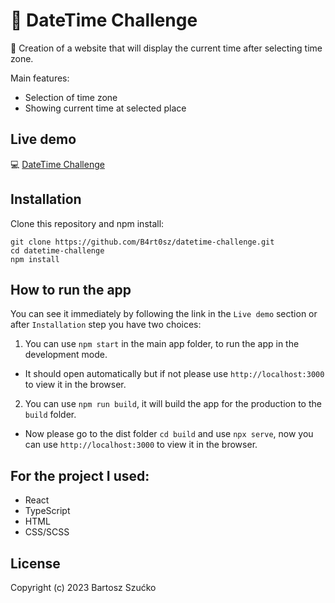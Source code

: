 # :date: DateTime Challenge

:scroll: Creation of a website that will display the current time after selecting time zone.

Main features:

- Selection of time zone
- Showing current time at selected place

## Live demo

:computer: [DateTime Challenge](https://datetime-challenge.netlify.app)

## Installation

Clone this repository and npm install:

```
git clone https://github.com/B4rt0sz/datetime-challenge.git
cd datetime-challenge
npm install
```

## How to run the app

You can see it immediately by following the link in the `Live demo` section or after `Installation` step you have two choices:

1. You can use `npm start` in the main app folder, to run the app in the development mode.

- It should open automatically but if not please use `http://localhost:3000` to view it in the browser.

2. You can use `npm run build`, it will build the app for the production to the `build` folder.

- Now please go to the dist folder `cd build` and use `npx serve`, now you can use `http://localhost:3000` to view it in the browser.

## For the project I used:

- React
- TypeScript
- HTML
- CSS/SCSS

## License

Copyright (c) 2023 Bartosz Szućko
